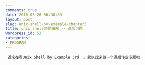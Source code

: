 ```yaml
---
comments: true
date: 2010-05-26 06:30:39
layout: post
slug: unix-shell-by-example-chapter5
title: unix shell范例精解 -- 课后习题
wordpress_id: 53
categories:
- PROGRAM
---
```



	 近来在看Unix Shell by Example 3rd  。就以此来做一个课后作业专题吧





